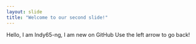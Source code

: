 ```yaml
---
layout: slide
title: "Welcome to our second slide!"
---
```

Hello, I am Indy65-ng, I am new on GitHub
Use the left arrow to go back!
